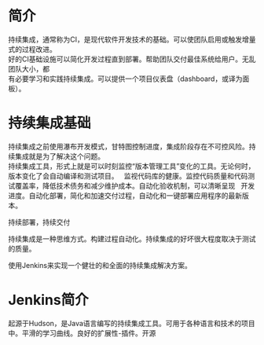 # 简介
持续集成，通常称为CI，是现代软件开发技术的基础。可以使团队启用或触发增量式的过程改进。  
好的CI基础设施可以简化开发过程直到部署。帮助团队交付最佳系统给用户。无乱团队大小，都  
有必要学习和实践持续集成。可以提供一个项目仪表盘（dashboard，或译为面板）。

# 持续集成基础
持续集成之前使用瀑布开发模式，甘特图控制进度，集成阶段存在不可控风险。持续集成就是为了解决这个问题。  
持续集成工具，形式上就是可以时刻监控“版本管理工具”变化的工具。无论何时，版本变化了会自动编译和测试项目。  
监视代码库的健康。监控代码质量和代码测试覆盖率，降低技术债务和减少维护成本。自动化验收机制，可以清晰呈现  
开发进度。自动化部署，简化和加速交付过程，自动化和一键部署应用程序的最新版本。  

持续部署，持续交付  

持续集成是一种思维方式。构建过程自动化。持续集成的好坏很大程度取决于测试的质量。

使用Jenkins来实现一个健壮的和全面的持续集成解决方案。

# Jenkins简介
起源于Hudson，是Java语言编写的持续集成工具。可用于各种语言和技术的项目中。平滑的学习曲线。良好的扩展性-插件。开源



